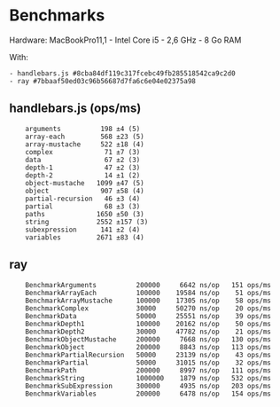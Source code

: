 # Benchmarks

Hardware: MacBookPro11,1 - Intel Core i5 - 2,6 GHz - 8 Go RAM

With:

    - handlebars.js #8cba84df119c317fcebc49fb285518542ca9c2d0
    - ray #7bbaaf50ed03c96b56687d7fa6c6e04e02375a98


## handlebars.js (ops/ms)

        arguments          198 ±4 (5)
        array-each         568 ±23 (5)
        array-mustache     522 ±18 (4)
        complex             71 ±7 (3)
        data                67 ±2 (3)
        depth-1             47 ±2 (3)
        depth-2             14 ±1 (2)
        object-mustache   1099 ±47 (5)
        object             907 ±58 (4)
        partial-recursion   46 ±3 (4)
        partial             68 ±3 (3)
        paths             1650 ±50 (3)
        string            2552 ±157 (3)
        subexpression      141 ±2 (4)
        variables         2671 ±83 (4)


## ray

        BenchmarkArguments          200000     6642 ns/op   151 ops/ms
        BenchmarkArrayEach          100000    19584 ns/op    51 ops/ms
        BenchmarkArrayMustache      100000    17305 ns/op    58 ops/ms
        BenchmarkComplex            30000     50270 ns/op    20 ops/ms
        BenchmarkData               50000     25551 ns/op    39 ops/ms
        BenchmarkDepth1             100000    20162 ns/op    50 ops/ms
        BenchmarkDepth2             30000     47782 ns/op    21 ops/ms
        BenchmarkObjectMustache     200000     7668 ns/op   130 ops/ms
        BenchmarkObject             200000     8843 ns/op   113 ops/ms
        BenchmarkPartialRecursion   50000     23139 ns/op    43 ops/ms
        BenchmarkPartial            50000     31015 ns/op    32 ops/ms
        BenchmarkPath               200000     8997 ns/op   111 ops/ms
        BenchmarkString             1000000    1879 ns/op   532 ops/ms
        BenchmarkSubExpression      300000     4935 ns/op   203 ops/ms
        BenchmarkVariables          200000     6478 ns/op   154 ops/ms
